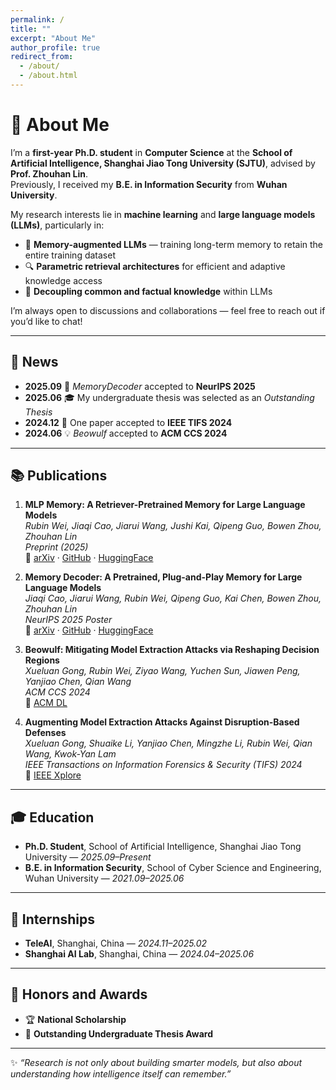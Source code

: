 ```yaml
---
permalink: /
title: ""
excerpt: "About Me"
author_profile: true
redirect_from: 
  - /about/
  - /about.html
---
```


# 👋 About Me

I’m a **first-year Ph.D. student** in **Computer Science** at the **School of Artificial Intelligence, Shanghai Jiao Tong University (SJTU)**, advised by **Prof. Zhouhan Lin**.  
Previously, I received my **B.E. in Information Security** from **Wuhan University**.

My research interests lie in **machine learning** and **large language models (LLMs)**, particularly in:
- 🧠 **Memory-augmented LLMs** — training long-term memory to retain the entire training dataset  
- 🔍 **Parametric retrieval architectures** for efficient and adaptive knowledge access  
- 🧩 **Decoupling common and factual knowledge** within LLMs  

I’m always open to discussions and collaborations — feel free to reach out if you’d like to chat!

---

## 📰 <a id="news"></a>News

- **2025.09** 🎉 *MemoryDecoder* accepted to **NeurIPS 2025**  
- **2025.06** 🎓 My undergraduate thesis was selected as an *Outstanding Thesis*  
- **2024.12** 📄 One paper accepted to **IEEE TIFS 2024**  
- **2024.06** 💡 *Beowulf* accepted to **ACM CCS 2024**

---

## 📚 <a id="publications"></a>Publications

1. **MLP Memory: A Retriever-Pretrained Memory for Large Language Models**  
   *Rubin Wei, Jiaqi Cao, Jiarui Wang, Jushi Kai, Qipeng Guo, Bowen Zhou, Zhouhan Lin*  
   _Preprint (2025)_  
   🔗 [arXiv](https://arxiv.org/abs/2508.01832) · [GitHub](https://github.com/Rubin-Wei/MLPMemory) · [HuggingFace](https://huggingface.co/collections/Rubin-Wei/mlpmemory)

2. **Memory Decoder: A Pretrained, Plug-and-Play Memory for Large Language Models**  
   *Jiaqi Cao, Jiarui Wang, Rubin Wei, Qipeng Guo, Kai Chen, Bowen Zhou, Zhouhan Lin*  
   _NeurIPS 2025 Poster_  
   🔗 [arXiv](https://arxiv.org/abs/2508.09874) · [GitHub](https://github.com/LUMIA-Group/MemoryDecoder) · [HuggingFace](https://huggingface.co/collections/Clover-Hill/memorydecoder)

3. **Beowulf: Mitigating Model Extraction Attacks via Reshaping Decision Regions**  
   *Xueluan Gong, Rubin Wei, Ziyao Wang, Yuchen Sun, Jiawen Peng, Yanjiao Chen, Qian Wang*  
   _ACM CCS 2024_  
   🔗 [ACM DL](https://dl.acm.org/doi/abs/10.1145/3658644.3670267)

4. **Augmenting Model Extraction Attacks Against Disruption-Based Defenses**  
   *Xueluan Gong, Shuaike Li, Yanjiao Chen, Mingzhe Li, Rubin Wei, Qian Wang, Kwok-Yan Lam*  
   _IEEE Transactions on Information Forensics & Security (TIFS) 2024_  
   🔗 [IEEE Xplore](https://ieeexplore.ieee.org/abstract/document/10793405)

---

## 🎓 <a id="education"></a>Education

- **Ph.D. Student**, School of Artificial Intelligence, Shanghai Jiao Tong University — *2025.09–Present*  
- **B.E. in Information Security**, School of Cyber Science and Engineering, Wuhan University — *2021.09–2025.06*

---

## 💼 <a id="internships"></a>Internships

- **TeleAI**, Shanghai, China — *2024.11–2025.02*  
- **Shanghai AI Lab**, Shanghai, China — *2024.04–2025.06*

---

## 🏅 Honors and Awards

- 🏆 **National Scholarship**  
- 🧾 **Outstanding Undergraduate Thesis Award**

---

✨ *“Research is not only about building smarter models, but also about understanding how intelligence itself can remember.”*



<!-- ---
permalink: /
title: ""
excerpt: "About me"
author_profile: true
redirect_from: 
  - /about/
  - /about.html
---

I’m a first-year Ph.D. student in Computer Science at SJTU人工智能学院, focusing on machine learning, particularly large language models. I am fortunate to be advised by Prof. Zhouhan Lin. Previously, 我毕业于武汉大学信息安全专业.

I’m currently interested in memory-augemented large language models, including traing a long-term memory to memorize the whole training dataset, 带有参数化检索的新架构模型. And 致力于将LLM当中的common knowledge and factual knowkedge decoupled. I'm always happy to connect, so feel free to reach out for a chat or collaboration.



## <a id="news"></a>News
2025.09  🎉🎉 MemoryDecoder is accepeted to NeurIPS 2025.
2025.06  🎉🎉 我的毕业设计被评选为优秀论文.
2024.12:  🎉🎉 1 paper is accepted to TIFS 2024.
2024.6:  🎉🎉 Beowulf is accepted to ACM 2024.


## <a id="publications"></a>Publications
1. 
标题：MLP Memory: A Retriever-Pretrained Memory for Large Language Models
链接：https://arxiv.org/abs/2508.01832
作者：Rubin Wei, Jiaqi Cao, Jiarui Wang, Jushi Kai, Qipeng Guo, Bowen Zhou, Zhouhan Lin
状态：Preprint
Github：https://github.com/Rubin-Wei/MLPMemory
Huggingface: https://huggingface.co/collections/Rubin-Wei/mlpmemory
年份：2025
2. 
标题：Memory Decoder: A Pretrained, Plug-and-Play Memory for Large Language Models
链接：https://arxiv.org/abs/2508.09874
作者：Jiaqi Cao, Jiarui Wang, Rubin Wei, Qipeng Guo, Kai Chen, Bowen Zhou, Zhouhan Lin
状态：NeurIPS 2025 Poster
Github：https://github.com/LUMIA-Group/MemoryDecoder
Huggingface: https://huggingface.co/collections/Clover-Hill/memorydecoder
年份：2025
3. 
标题：Beowulf: Mitigating Model Extraction Attacks Via Reshaping Decision Regions
链接：https://dl.acm.org/doi/abs/10.1145/3658644.3670267
作者：Xueluan Gong, Rubin Wei, Ziyao Wang, Yuchen Sun, Jiawen Peng, Yanjiao Chen, Qian Wang
状态：ACM Conference on Computer and Communications Security (CCS) 2024
年份：2024
4. 
标题：Augmenting Model Extraction Attacks Against Disruption-Based Defenses
链接：https://ieeexplore.ieee.org/abstract/document/10793405
作者：Xueluan Gong, Shuaike Li, Yanjiao Chen, Mingzhe Li, Rubin Wei, Qian Wang, Kwok-Yan Lam
状态：Transactions on Information Forensics & Security (TIFS) 2024


## <a id="education"></a>Education
1. 2025.09 - Present, Ph.D Student, 人工智能学院, 上海交通大学
2. 2021.09 - 2025.06, Undergraduate, School of Cyber Science and Engineering, Wuhan University

## <a id="internships"></a>Internships
1. 2024.11 - 2025.02, TeleAI, Shanghai, China.
2. 2024.04 - 2025.06, Shanghai AI Lab, Shanghai, China.


# Honors and Awards
本科优秀论文
国家奖学金


 -->
